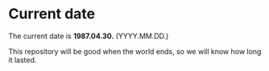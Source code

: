 # Current date

The current date is **1987.04.30.** (YYYY.MM.DD.)

This repository will be good when the world ends, so we will know how long it lasted.